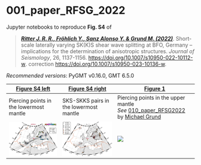 # 001_paper_RFSG_2022

Jupyter notebooks to reproduce **Fig. S4** of

> [**_Ritter J. R. R., Fröhlich Y., Sanz Alonso Y. & Grund M. (2022)_**](https://doi.org/10.1007/s10950-022-10112-w).
> Short-scale laterally varying SK(K)S shear wave splitting at BFO, Germany – implications for the determination of anisotropic structures.
> *Journal of Seismology*, 26, 1137-1156.
> https://doi.org/10.1007/s10950-022-10112-w. correction https://doi.org/10.1007/s10950-023-10136-w.

_Recommended versions_: PyGMT v0.16.0, GMT 6.5.0

| **[Figure S4 left](https://github.com/yvonnefroehlich/gmt-pygmt-plotting/blob/main/001_paper_RFSG_2022/Figure_S4/RFSG_FigS4_left_swsm.ipynb)** | **[Figure S4 right](https://github.com/yvonnefroehlich/gmt-pygmt-plotting/blob/main/001_paper_RFSG_2022/Figure_S4/RFSG_FigS4_right_pairs.ipynb)** | **[Figure 1](https://github.com/michaelgrund/GMT-plotting/blob/main/010_paper_RFSG2022/RFSG_2022_Fig_01.ipynb)** |
| --- | --- | --- |
| Piercing points in the lowermost mantle | SKS-SKKS pairs in the lowermost mantle | Piercing points in the upper mantle <br> _See_ [010_paper_RFSG2022](https://github.com/michaelgrund/GMT-plotting/blob/main/010_paper_RFSG2022/RFSG_2022_Fig_01.ipynb) by [Michael Grund](https://github.com/michaelgrund) |
| <img src="https://github.com/yvonnefroehlich/gmt-pygmt-plotting/raw/main/001_paper_RFSG_2022/Figure_S4/RFSG_FigS4_left_swsm.png" width="250"> | <img src="https://github.com/yvonnefroehlich/gmt-pygmt-plotting/raw/main/001_paper_RFSG_2022/Figure_S4/RFSG_FigS4_right_pairs.png" width="250"> | <img src="https://github.com/michaelgrund/GMT-plotting/blob/main/010_paper_RFSG2022/PLOT_fig01_map_URG.png" width="200"> |
